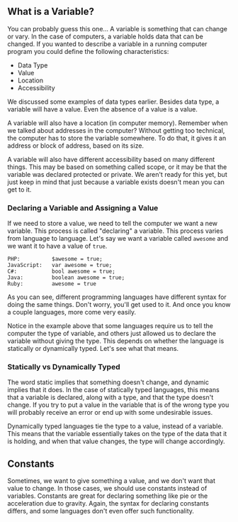 ## What is a Variable?

You can probably guess this one… A variable is something that can change or vary. In the case of computers, a variable holds data that can be changed. If you wanted to describe a variable in a running computer program you could define the following characteristics:

- Data Type
- Value
- Location
- Accessibility

We discussed some examples of data types earlier. Besides data type, a variable will have a value. Even the absence of a value is a value.

A variable will also have a location (in computer memory). Remember when we talked about addresses in the computer? Without getting too technical, the computer has to store the variable somewhere. To do that, it gives it an address or block of address, based on its size.

A variable will also have different accessibility based on many different things. This may be based on something called scope, or it may be that the variable was declared protected or private. We aren't ready for this yet, but just keep in mind that just because a variable exists doesn't mean you can get to it.

### Declaring a Variable and Assigning a Value

If we need to store a value, we need to tell the computer we want a new variable. This process is called "declaring" a variable. This process varies from language to language. Let's say we want a variable called `awesome` and we want it to have a value of `true`.

```
PHP:          $awesome = true;
JavaScript:   var awesome = true;
C#:           bool awesome = true;
Java:         boolean awesome = true;
Ruby:         awesome = true
```

As you can see, different programming languages have different syntax for doing the same things. Don't worry, you'll get used to it. And once you know a couple languages, more come very easily.

Notice in the example above that some languages require us to tell the computer the type of variable, and others just allowed us to declare the variable without giving the type. This depends on whether the language is statically or dynamically typed. Let's see what that means.

### Statically vs Dynamically Typed

The word static implies that something doesn't change, and dynamic implies that it does. In the case of statically typed languages, this means that a variable is declared, along with a type, and that the type doesn't change. If you try to put a value in the variable that is of the wrong type you will probably receive an error or end up with some undesirable issues.

Dynamically typed languages tie the type to a value, instead of a variable. This means that the variable essentially takes on the type of the data that it is holding, and when that value changes, the type will change accordingly.

## Constants

Sometimes, we want to give something a value, and we don't want that value to change. In those cases, we should use constants instead of variables. Constants are great for declaring something like pie or the acceleration due to gravity. Again, the syntax for declaring constants differs, and some languages don't even offer such functionality.